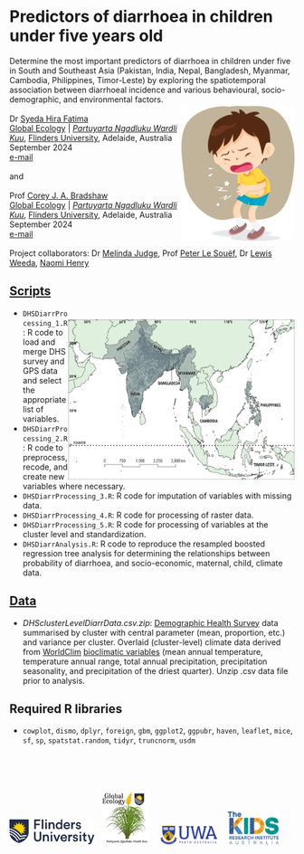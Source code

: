 # Predictors of diarrhoea in children under five years old
Determine the most important predictors of diarrhoea in children under five in South and Southeast Asia (Pakistan, India, Nepal, Bangladesh, Myanmar, Cambodia, Philippines, Timor-Leste) by exploring the spatiotemporal association between diarrhoeal incidence and various behavioural, socio-demographic, and environmental factors.
<img align="right" src="www/stomachache.jpg" alt="" width="200" style="margin-top: 20px">
<br>
<br>
Dr <a href="https://globalecologyflinders.com/people/#SHF">Syeda Hira Fatima</a><br>
<a href="http://globalecologyflinders.com" target="_blank">Global Ecology</a> | <em><a href="https://globalecologyflinders.com/partuyarta-ngadluku-wardli-kuu/" target="_blank">Partuyarta Ngadluku Wardli Kuu</a></em>, <a href="http://flinders.edu.au" target="_blank">Flinders University</a>, Adelaide, Australia <br>
September 2024<br>
<a href=mailto:syeda.fatima@flinders.edu.au>e-mail</a> <br>
<br>
and<br>
<br>
Prof <a href="https://globalecologyflinders.com/people/#DIRECTOR">Corey J. A. Bradshaw</a> <br>
<a href="http://globalecologyflinders.com" target="_blank">Global Ecology</a> | <em><a href="https://globalecologyflinders.com/partuyarta-ngadluku-wardli-kuu/" target="_blank">Partuyarta Ngadluku Wardli Kuu</a></em>, <a href="http://flinders.edu.au" target="_blank">Flinders University</a>, Adelaide, Australia <br>
September 2024<br>
<a href=mailto:corey.bradshaw@flinders.edu.au>e-mail</a> <br>
<br>
Project collaborators: Dr <a href="https://www.researchgate.net/profile/Melinda-Judge">Melinda Judge</a>, Prof <a href="https://research-repository.uwa.edu.au/en/persons/peter-le-souef">Peter Le Souëf</a>, Dr <a href="https://loop.frontiersin.org/people/2658416/overview">Lewis Weeda</a>, <a href="mailto:Naomi.Hemy@thekids.org.au">Naomi Henry</a>
<br>
## <a href="https://github.com/cjabradshaw/childDiarr/tree/main/scripts">Scripts</a>
<img align="right" src="www/DHSmap.jpg" alt="" width="400" style="margin-top: 20px">

- <code>DHSDiarrProcessing_1.R</code>: R code to load and merge DHS survey and GPS data and select the appropriate list of variables.
- <code>DHSDiarrProcessing_2.R</code>: R code to preprocess, recode, and create new variables where necessary.
- <code>DHSDiarrProcessing_3.R</code>: R code for imputation of variables with missing data.
- <code>DHSDiarrProcessing_4.R</code>: R code for processing of raster data.
- <code>DHSDiarrProcessing_5.R</code>: R code for processing of variables at the cluster level and standardization.
- <code>DHSDiarrAnalysis.R</code>: R code to reproduce the resampled boosted regression tree analysis for determining the relationships between probability of diarrhoea, and socio-economic, maternal, child, climate data.

## <a href="https://github.com/cjabradshaw/childDiarr/tree/main/data/brtdata">Data</a>
- <em>DHSclusterLevelDiarrData.csv.zip</em>: <a href="https://dhsprogram.com/data/">Demographic Health Survey</a> data summarised by cluster with central parameter (mean, proportion, etc.) and variance per cluster. Overlaid (cluster-level) climate data derived from <a href="https://www.worldclim.org/">WorldClim</a> <a href="https://www.worldclim.org/data/bioclim.html">bioclimatic variables</a> (mean annual temperature, temperature annual range, total annual precipitation, precipitation seasonality, and precipitation of the driest quarter). Unzip .csv data file prior to analysis.

## Required R libraries
- <code>cowplot</code>, <code>dismo</code>, <code>dplyr</code>, <code>foreign</code>, <code>gbm</code>, <code>ggplot2</code>, <code>ggpubr</code>, <code>haven</code>, <code>leaflet</code>, <code>mice</code>, <code>sf</code>, <code>sp</code>, <code>spatstat.random</code>, <code>tidyr</code>, <code>truncnorm</code>, <code>usdm</code>

<br>
<br>
<p><a href="https://www.flinders.edu.au"><img align="bottom-left" src="www/Flinders_University_Logo_Horizontal_RGB_Master.png" alt="Flinders University" width="150" style="margin-top: 20px"></a> &nbsp; <a href="https://globalecologyflinders.com"><img align="bottom-left" src="www/GEL Logo Kaurna New Transp.png" alt="Global Ecology Lab" width="85" style="margin-top: 20px"></a> &nbsp; &nbsp; <a href="https://www.uwa.edu.au/"><img align="bottom-left" src="www/UWA.png" alt="UWA" width="100" style="margin-top: 20px"></a> &nbsp; &nbsp; <a href="https://www.thekids.org.au"><img align="bottom-left" src="www/TheKids-Logo.png" alt="The Kids Research Institute" width="90" style="margin-top: 20px"></a>
